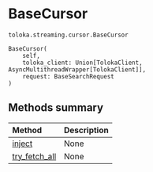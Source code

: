 # BaseCursor
`toloka.streaming.cursor.BaseCursor`

```
BaseCursor(
    self,
    toloka_client: Union[TolokaClient, AsyncMultithreadWrapper[TolokaClient]],
    request: BaseSearchRequest
)
```

## Methods summary

| Method | Description |
| :------| :-----------|
[inject](toloka.streaming.cursor.BaseCursor.inject.md)| None
[try_fetch_all](toloka.streaming.cursor.BaseCursor.try_fetch_all.md)| None
